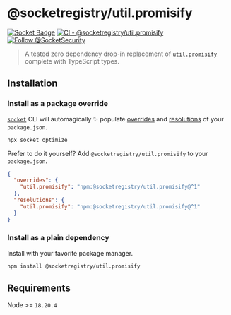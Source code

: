 # @socketregistry/util.promisify

[![Socket Badge](https://socket.dev/api/badge/npm/package/@socketregistry/util.promisify)](https://socket.dev/npm/package/@socketregistry/util.promisify)
[![CI - @socketregistry/util.promisify](https://github.com/SocketDev/socket-registry/actions/workflows/test.yml/badge.svg)](https://github.com/SocketDev/socket-registry/actions/workflows/test.yml)
[![Follow @SocketSecurity](https://img.shields.io/twitter/follow/SocketSecurity?style=social)](https://twitter.com/SocketSecurity)

> A tested zero dependency drop-in replacement of
> [`util.promisify`](https://socket.dev/npm/package/util.promisify) complete
> with TypeScript types.

## Installation

### Install as a package override

[`socket`](https://socket.dev/npm/package/socket) CLI will automagically ✨
populate
[overrides](https://docs.npmjs.com/cli/v9/configuring-npm/package-json#overrides)
and [resolutions](https://yarnpkg.com/configuration/manifest#resolutions) of
your `package.json`.

```sh
npx socket optimize
```

Prefer to do it yourself? Add `@socketregistry/util.promisify` to your
`package.json`.

```json
{
  "overrides": {
    "util.promisify": "npm:@socketregistry/util.promisify@^1"
  },
  "resolutions": {
    "util.promisify": "npm:@socketregistry/util.promisify@^1"
  }
}
```

### Install as a plain dependency

Install with your favorite package manager.

```sh
npm install @socketregistry/util.promisify
```

## Requirements

Node >= `18.20.4`
